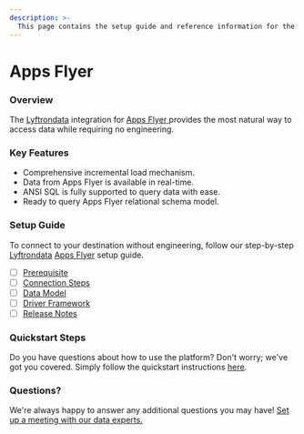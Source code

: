```yaml
---
description: >-
  This page contains the setup guide and reference information for the Apps Flyer source connector.
---
```


# Apps Flyer

### Overview

The [Lyftrondata](https://www.lyftrondata.com/) integration for [Apps Flyer](https://www.lyftrondata.com/integration/apps-flyer/)[ ](https://www.lyftrondata.com/integration/apps-flyer/)provides the most natural way to access data while requiring no engineering.

### Key Features

* Comprehensive incremental load mechanism.
* Data from Apps Flyer is available in real-time.&#x20;
* ANSI SQL is fully supported to query data with ease.
* Ready to query Apps Flyer relational schema model.

### Setup Guide

To connect to your destination without engineering, follow our step-by-step [Lyftrondata](https://www.lyftrondata.com/)  [Apps Flyer](https://www.lyftrondata.com/integration/apps-flyer/) setup guide.

* [ ] [Prerequisite](../../marketing-analytics/apps-flyer/prerequisite.md)
* [ ] [Connection Steps](../../marketing-analytics/apps-flyer/connection-steps.md)
* [ ] [Data Model](../../marketing-analytics/apps-flyer/data-model/)
* [ ] [Driver Framework](../../marketing-analytics/apps-flyer/driver-framework/)
* [ ] [Release Notes](../../marketing-analytics/apps-flyer/release-notes.md)

### Quickstart Steps

Do you have questions about how to use the platform? Don't worry; we've got you covered. Simply follow the quickstart instructions [here](../../../quickstart-steps.md).

### Questions? <a href="#questions" id="questions"></a>

We're always happy to answer any additional questions you may have! [Set up a meeting with our data experts.](https://www.lyftrondata.com/book-a-meeting/)

